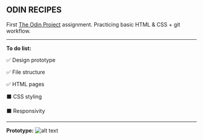 ## ODIN RECIPES

First [The Odin Project](https://www.theodinproject.com) assignment. Practicing basic HTML & CSS + git workflow.

------


**To do list:**

:white_check_mark: Design prototype

:white_check_mark: File structure

:white_check_mark: HTML pages

:black_large_square: CSS styling

:black_large_square: Responsivity


------

**Prototype:**
![alt text](https://s3.gifyu.com/images/ezgif.com-gif-maker-2725880d82f436663.gif)
